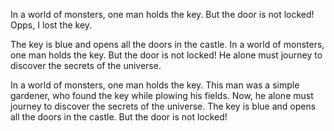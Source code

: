 In a world of monsters, one man holds the key. But the door is not locked!
Opps, I lost the key.

The key is blue and opens all the doors in the castle.
In a world of monsters, one man holds the key. But the door is not locked! He alone must journey to discover the secrets of the universe.


In a world of monsters, one man holds the key. This man was a simple gardener, who found the key while plowing his fields.  Now, he alone must journey to discover the secrets of the universe.
The key is blue and opens all the doors in the castle. But the door is not locked!

